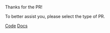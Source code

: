 Thanks for the PR!

To better assist you, please select the type of PR.

[Code](?template=code.md)
[Docs](?template=docs.md)